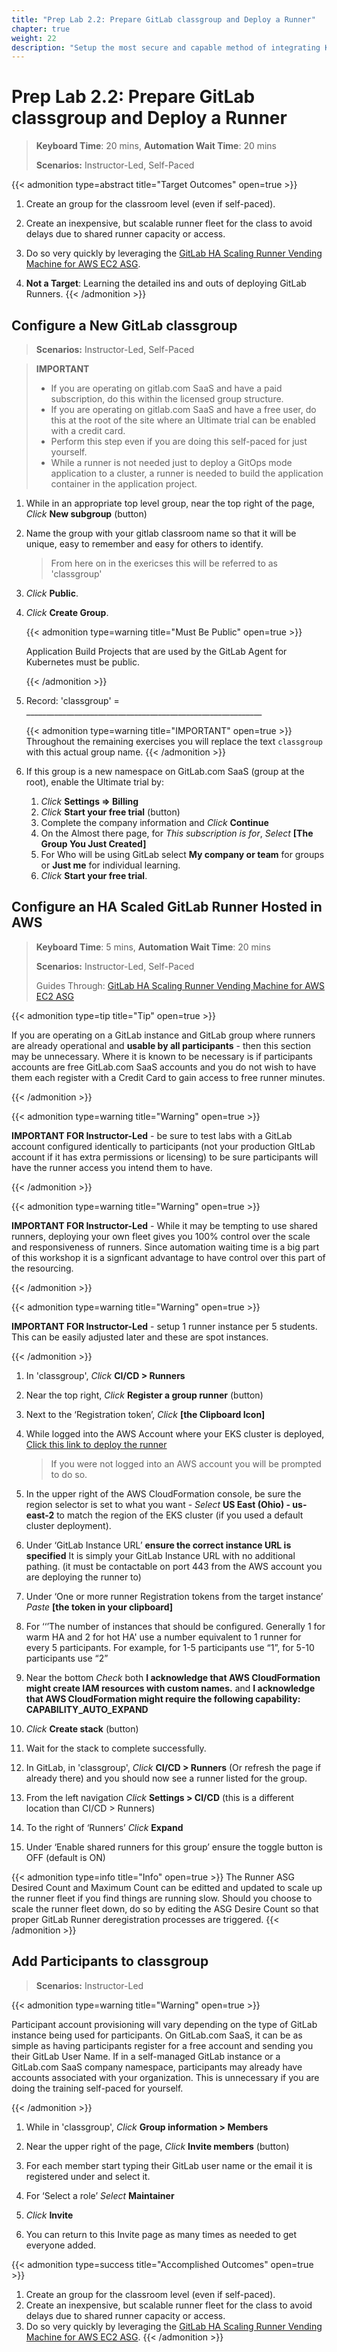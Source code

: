 ```yaml
---
title: "Prep Lab 2.2: Prepare GitLab classgroup and Deploy a Runner"
chapter: true
weight: 22
description: "Setup the most secure and capable method of integrating Kubernetes with GitLab."
---
```


# Prep Lab 2.2: Prepare GitLab classgroup and Deploy a Runner

> **Keyboard Time**: 20 mins, **Automation Wait Time**: 20 mins
>
> **Scenarios:** Instructor-Led, Self-Paced

{{< admonition type=abstract title="Target Outcomes" open=true >}}

1. Create an group for the classroom level (even if self-paced).

2. Create an inexpensive, but scalable runner fleet for the class to avoid delays due to shared runner capacity or access.

3. Do so very quickly by leveraging the [GitLab HA Scaling Runner Vending Machine for AWS EC2 ASG](https://gitlab.com/guided-explorations/aws/gitlab-runner-autoscaling-aws-asg).

4. **Not a Target**: Learning the detailed ins and outs of deploying GitLab Runners.
   {{< /admonition >}}

## Configure a New GitLab classgroup

> **Scenarios:** Instructor-Led, Self-Paced



> **IMPORTANT**
>
> - If you are operating on gitlab.com SaaS and have a paid subscription, do this within the licensed group structure.
> - If you are operating on gitlab.com SaaS and have a free user, do this at the root of the site where an Ultimate trial can be enabled with a credit card.
> - Perform this step even if you are doing this self-paced for just yourself.
> - While a runner is not needed just to deploy a GitOps mode application to a cluster, a runner is needed to build the application container in the application project.
> 

1. While in an appropriate top level group, near the top right of the page, *Click* **New subgroup** (button)

2. Name the group with your gitlab classroom name so that it will be unique, easy to remember and easy for others to identify. 

   >  From here on in the exericses this will be referred to as 'classgroup'

3. *Click* **Public**.

4. *Click* **Create Group**.

   {{< admonition type=warning title="Must Be Public" open=true >}}

   Application Build Projects that are used by the GitLab Agent for Kubernetes must be public.

   {{< /admonition >}}

5. Record: 'classgroup' = ___________________________________________________________

   {{< admonition type=warning title="IMPORTANT" open=true >}}
   Throughout the remaining exercises you will replace the text `classgroup` with this actual group name.
   {{< /admonition >}}

6. If this group is a new namespace on GitLab.com SaaS (group at the root), enable the Ultimate trial by:

   1. *Click* **Settings => Billing**
   2. *Click* **Start your free trial** (button)
   3. Complete the company information and *Click* **Continue**
   4. On the Almost there page, for *This subscription is for*, *Select* **[The Group You Just Created]**
   5. For Who will be using GitLab select **My company or team** for groups or **Just me** for individual learning.
   6. *Click* **Start your free trial**.

## Configure an HA Scaled GitLab Runner Hosted in AWS

> **Keyboard Time**: 5 mins, **Automation Wait Time**: 20 mins
>
> **Scenarios:** Instructor-Led, Self-Paced
>
> Guides Through: [GitLab HA Scaling Runner Vending Machine for AWS EC2 ASG](https://gitlab.com/guided-explorations/aws/gitlab-runner-autoscaling-aws-asg/)

{{< admonition type=tip title="Tip" open=true >}}

If you are operating on a GitLab instance and GitLab group where runners are already operational and **usable by all participants** - then this section may be unnecessary. Where it is known to be necessary is if participants accounts are free GitLab.com SaaS accounts and you do not wish to have them each register with a Credit Card to gain access to free runner minutes.

{{< /admonition >}}

{{< admonition type=warning title="Warning" open=true >}}

**IMPORTANT FOR Instructor-Led** - be sure to test labs with a GitLab account configured identically to participants (not your production GItLab account if it has extra permissions or licensing) to be sure participants will have the runner access you intend them to have.

{{< /admonition >}}

{{< admonition type=warning title="Warning" open=true >}}

**IMPORTANT FOR Instructor-Led** - While it may be tempting to use shared runners, deploying your own fleet gives you 100% control over the scale and responsiveness of runners. Since automation waiting time is a big part of this workshop it is a signficant advantage to have control over this part of the resourcing.

{{< /admonition >}}

{{< admonition type=warning title="Warning" open=true >}}

**IMPORTANT FOR Instructor-Led** - setup 1 runner instance per 5 students. This can be easily adjusted later and these are spot instances.

{{< /admonition >}}

1. In 'classgroup', *Click* **CI/CD > Runners**
2. Near the top right, *Click* **Register a group runner** (button)
3. Next to the ‘Registration token’, *Click* **[the Clipboard Icon]**
4. While logged into the AWS Account where your EKS cluster is deployed, [Click this link to deploy the runner](https://us-east-2.console.aws.amazon.com/cloudformation/home?region=us-east-2#/stacks/create/review?templateURL=https://gl-public-templates.s3.amazonaws.com/cfn/v1.4.9-alpha14/easybutton-amazon-linux-2-docker-manual-scaling-with-schedule-spotonly.cf.yml&stackName=linux-docker-spotonly)

   > If you were not logged into an AWS account you will be prompted to do so.
5. In the upper right of the AWS CloudFormation console, be sure the region selector is set to what you want - *Select* **US East (Ohio) - us-east-2** to match the region of the EKS cluster (if you used a default cluster deployment).
6. Under ‘GitLab Instance URL’ **ensure the correct instance URL is specified** It is simply your GitLab Instance URL with no additional pathing. (it must be contactable on port 443 from the AWS account you are deploying the runner to)
7. Under ‘One or more runner Registration tokens from the target instance’ *Paste* **[the token in your clipboard]**
8. For ‘‘’The number of instances that should be configured. Generally 1 for warm HA and 2 for hot HA' use a number equivalent to 1 runner for every 5 participants. For example, for 1-5 participants use “1”, for 5-10 participants use “2”
9. Near the bottom *Check* both **I acknowledge that AWS CloudFormation might create IAM resources with custom names.** and **I acknowledge that AWS CloudFormation might require the following capability: CAPABILITY_AUTO_EXPAND**
10. *Click* **Create stack** (button)
11. Wait for the stack to complete successfully.
12. In GitLab, in 'classgroup', *Click* **CI/CD > Runners** (Or refresh the page if already there) and you should now see a runner listed for the group.
13. From the left navigation *Click* **Settings > CI/CD** (this is a different location than CI/CD > Runners)
14. To the right of ‘Runners’ *Click* **Expand**
15. Under ‘Enable shared runners for this group’ ensure the toggle button is OFF (default is ON)

{{< admonition type=info title="Info" open=true >}}
The Runner ASG Desired Count and Maximum Count can be editted and updated to scale up the runner fleet if you find things are running slow. Should you choose to scale the runner fleet down, do so by editing the ASG Desire Count so that proper GitLab Runner deregistration processes are triggered.
{{< /admonition >}}

## Add Participants to classgroup

> **Scenarios:** Instructor-Led

{{< admonition type=warning title="Warning" open=true >}}

Participant account provisioning will vary depending on the type of GitLab instance being used for participants. On GitLab.com SaaS, it can be as simple as having participants register for a free account and sending you their GitLab User Name. If in a self-managed GitLab instance or a GitLab.com SaaS company namespace, participants may already have accounts associated with your organization.
This is unnecessary if you are doing the training self-paced for yourself.

{{< /admonition >}}

1. While in  'classgroup', *Click* **Group information > Members**

2. Near the upper right of the page, *Click* **Invite members** (button)

3. For each member start typing their GitLab user name or the email it is registered under and select it.

4. For ‘Select a role’ *Select* **Maintainer**

5. *Click* **Invite**

6. You can return to this Invite page as many times as needed to get everyone added.

{{< admonition type=success title="Accomplished Outcomes" open=true >}}

1. Create an group for the classroom level (even if self-paced).
2. Create an inexpensive, but scalable runner fleet for the class to avoid delays due to shared runner capacity or access.
3. Do so very quickly by leveraging the [GitLab HA Scaling Runner Vending Machine for AWS EC2 ASG](https://gitlab.com/guided-explorations/aws/gitlab-runner-autoscaling-aws-asg).
   {{< /admonition >}}